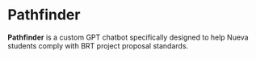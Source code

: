 # Pathfinder

**Pathfinder** is a custom GPT chatbot specifically designed to help Nueva students comply with BRT project proposal standards.
